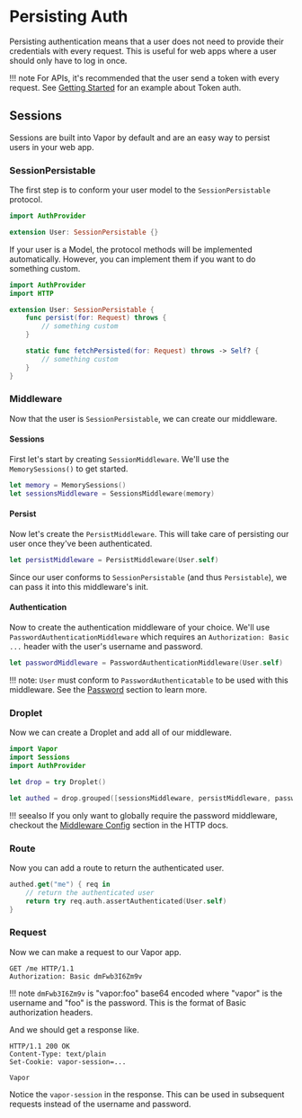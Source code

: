 # Persisting Auth

Persisting authentication means that a user does not need to provide their credentials with every request.
This is useful for web apps where a user should only have to log in once. 

!!! note
	For APIs, it's recommended that the user send a token with every request.
	See [Getting Started](getting-started.md) for an example about Token auth.


## Sessions

Sessions are built into Vapor by default and are an easy way to persist users in your web app.

### SessionPersistable

The first step is to conform your user model to the `SessionPersistable` protocol.

```swift
import AuthProvider

extension User: SessionPersistable {}
```

If your user is a Model, the protocol methods will be implemented automatically. However,
you can implement them if you want to do something custom.

```swift
import AuthProvider
import HTTP

extension User: SessionPersistable {
	func persist(for: Request) throws {
		// something custom
	}

    static func fetchPersisted(for: Request) throws -> Self? {
    	// something custom
    }
}

```

### Middleware

Now that the user is `SessionPersistable`, we can create our middleware.

#### Sessions

First let's start by creating `SessionMiddleware`. We'll use the `MemorySessions()` to get started.

```swift
let memory = MemorySessions()
let sessionsMiddleware = SessionsMiddleware(memory)
```

#### Persist

Now let's create the `PersistMiddleware`. This will take care of persisting our user once they've 
been authenticated. 

```swift
let persistMiddleware = PersistMiddleware(User.self)
```

Since our user conforms to `SessionPersistable` (and thus `Persistable`), we can pass it 
into this middleware's init.

#### Authentication

Now to create the authentication middleware of your choice. We'll use `PasswordAuthenticationMiddleware`
which requires an `Authorization: Basic ...` header with the user's username and password.


```swift
let passwordMiddleware = PasswordAuthenticationMiddleware(User.self)
```

!!! note:
	`User` must conform to `PasswordAuthenticatable` to be used with this middleware.
	See the [Password](password.md) section to learn more.

### Droplet

Now we can create a Droplet and add all of our middleware.

```swift
import Vapor
import Sessions
import AuthProvider

let drop = try Droplet()

let authed = drop.grouped([sessionsMiddleware, persistMiddleware, passwordMiddleware])
```

!!! seealso
	If you only want to globally require the password middleware, checkout the
	[Middleware Config](../http/middleware.md/#config) section in the HTTP docs.


### Route

Now you can add a route to return the authenticated user.

```swift
authed.get("me") { req in
    // return the authenticated user
    return try req.auth.assertAuthenticated(User.self)
}
```

### Request

Now we can make a request to our Vapor app.

```http
GET /me HTTP/1.1
Authorization: Basic dmFwb3I6Zm9v 
```

!!! note
	`dmFwb3I6Zm9v` is "vapor:foo" base64 encoded where "vapor" is the username and 
	"foo" is the password. This is the format of Basic authorization headers.

And we should get a response like.

```http
HTTP/1.1 200 OK
Content-Type: text/plain
Set-Cookie: vapor-session=...

Vapor
```

Notice the `vapor-session` in the response. This can be used in subsequent requests instead of 
the username and password.



